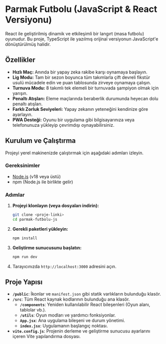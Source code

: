 # Parmak Futbolu (JavaScript & React Versiyonu)

React ile geliştirilmiş dinamik ve etkileşimli bir langırt (masa futbolu) oyunudur. Bu proje, TypeScript ile yazılmış orijinal versiyonun JavaScript'e dönüştürülmüş halidir.

## Özellikler

- **Hızlı Maç:** Anında bir yapay zeka rakibe karşı oynamaya başlayın.
- **Lig Modu:** Tam bir sezon boyunca tüm takımlarla çift devreli fikstür usulü mücadele edin ve puan tablosunda zirveye oynamaya çalışın.
- **Turnuva Modu:** 8 takımlı tek elemeli bir turnuvada şampiyon olmak için yarışın.
- **Penaltı Atışları:** Eleme maçlarında beraberlik durumunda heyecan dolu penaltı atışları.
- **Farklı Zorluk Seviyeleri:** Yapay zekanın yeteneğini kendinize göre ayarlayın.
- **PWA Desteği:** Oyunu bir uygulama gibi bilgisayarınıza veya telefonunuza yükleyip çevrimdışı oynayabilirsiniz.

## Kurulum ve Çalıştırma

Projeyi yerel makinenizde çalıştırmak için aşağıdaki adımları izleyin.

### Gereksinimler

- [Node.js](https://nodejs.org/) (v18 veya üstü)
- npm (Node.js ile birlikte gelir)

### Adımlar

1.  **Projeyi klonlayın (veya dosyaları indirin):**
    ```bash
    git clone <proje-linki>
    cd parmak-futbolu-js
    ```

2.  **Gerekli paketleri yükleyin:**
    ```bash
    npm install
    ```

3.  **Geliştirme sunucusunu başlatın:**
    ```bash
    npm run dev
    ```

4.  Tarayıcınızda `http://localhost:3000` adresini açın.

## Proje Yapısı

- **`/public`**: İkonlar ve `manifest.json` gibi statik varlıkların bulunduğu klasör.
- **`/src`**: Tüm React kaynak kodlarının bulunduğu ana klasör.
  - **`/components`**: Yeniden kullanılabilir React bileşenleri (Oyun alanı, tablolar vb.).
  - **`/utils`**: Oyun modları ve yardımcı fonksiyonlar.
  - **`App.jsx`**: Ana uygulama bileşeni ve durum yönetimi.
  - **`index.jsx`**: Uygulamanın başlangıç noktası.
- **`vite.config.js`**: Projenin derleme ve geliştirme sunucusu ayarlarını içeren Vite yapılandırma dosyası.